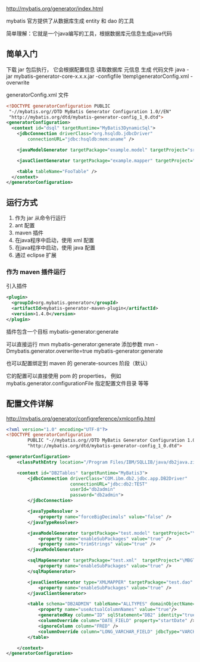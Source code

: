 http://mybatis.org/generator/index.html

mybatis 官方提供了从数据库生成 entity 和 dao 的工具

简单理解：它就是一个java编写的工具，根据数据库元信息生成java代码

## 简单入门

下载 jar 包后执行， 它会根据配置信息 读取数据库 元信息 生成 代码文件
    java -jar mybatis-generator-core-x.x.x.jar -configfile \temp\generatorConfig.xml -overwrite

generatorConfig.xml 文件
```xml
<!DOCTYPE generatorConfiguration PUBLIC
 "-//mybatis.org//DTD MyBatis Generator Configuration 1.0//EN"
 "http://mybatis.org/dtd/mybatis-generator-config_1_0.dtd">
<generatorConfiguration>
  <context id="dsql" targetRuntime="MyBatis3DynamicSql">
    <jdbcConnection driverClass="org.hsqldb.jdbcDriver"
        connectionURL="jdbc:hsqldb:mem:aname" />

    <javaModelGenerator targetPackage="example.model" targetProject="src/main/java"/>

    <javaClientGenerator targetPackage="example.mapper" targetProject="src/main/java"/>

    <table tableName="FooTable" />
  </context>
</generatorConfiguration>
```

## 运行方式

1. 作为 jar 从命令行运行
2. ant 配置
3. maven 插件
4. 在java程序中启动，使用 xml 配置
5. 在java程序中启动，使用 java 配置
6. 通过 eclipse 扩展

### 作为 maven 插件运行

引入插件
```xml
<plugin>
  <groupId>org.mybatis.generator</groupId>
  <artifactId>mybatis-generator-maven-plugin</artifactId>
  <version>1.4.0</version>
</plugin>
```

插件包含一个目标 mybatis-generator:generate

可以直接运行 mvn mybatis-generator:generate
    添加参数 mvn -Dmybatis.generator.overwrite=true mybatis-generator:generate

也可以配置绑定到 maven 的 generate-sources 阶段（默认）

它的配置可以直接使用 pom 的 properties，
    例如 mybatis.generator.configurationFile 指定配置文件目录 等等

## 配置文件详解

http://mybatis.org/generator/configreference/xmlconfig.html

```xml
<?xml version="1.0" encoding="UTF-8"?>
<!DOCTYPE generatorConfiguration
        PUBLIC "-//mybatis.org//DTD MyBatis Generator Configuration 1.0//EN"
        "http://mybatis.org/dtd/mybatis-generator-config_1_0.dtd">

<generatorConfiguration>
    <classPathEntry location="/Program Files/IBM/SQLLIB/java/db2java.zip" />

    <context id="DB2Tables" targetRuntime="MyBatis3">
        <jdbcConnection driverClass="COM.ibm.db2.jdbc.app.DB2Driver"
                        connectionURL="jdbc:db2:TEST"
                        userId="db2admin"
                        password="db2admin">
        </jdbcConnection>

        <javaTypeResolver >
            <property name="forceBigDecimals" value="false" />
        </javaTypeResolver>

        <javaModelGenerator targetPackage="test.model" targetProject="\MBGTestProject\src">
            <property name="enableSubPackages" value="true" />
            <property name="trimStrings" value="true" />
        </javaModelGenerator>

        <sqlMapGenerator targetPackage="test.xml"  targetProject="\MBGTestProject\src">
            <property name="enableSubPackages" value="true" />
        </sqlMapGenerator>

        <javaClientGenerator type="XMLMAPPER" targetPackage="test.dao"  targetProject="\MBGTestProject\src">
            <property name="enableSubPackages" value="true" />
        </javaClientGenerator>

        <table schema="DB2ADMIN" tableName="ALLTYPES" domainObjectName="Customer" >
            <property name="useActualColumnNames" value="true"/>
            <generatedKey column="ID" sqlStatement="DB2" identity="true" />
            <columnOverride column="DATE_FIELD" property="startDate" />
            <ignoreColumn column="FRED" />
            <columnOverride column="LONG_VARCHAR_FIELD" jdbcType="VARCHAR" />
        </table>

    </context>
</generatorConfiguration>
```